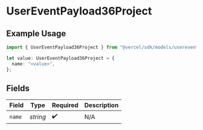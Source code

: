 # UserEventPayload36Project

## Example Usage

```typescript
import { UserEventPayload36Project } from "@vercel/sdk/models/userevent.js";

let value: UserEventPayload36Project = {
  name: "<value>",
};
```

## Fields

| Field              | Type               | Required           | Description        |
| ------------------ | ------------------ | ------------------ | ------------------ |
| `name`             | *string*           | :heavy_check_mark: | N/A                |